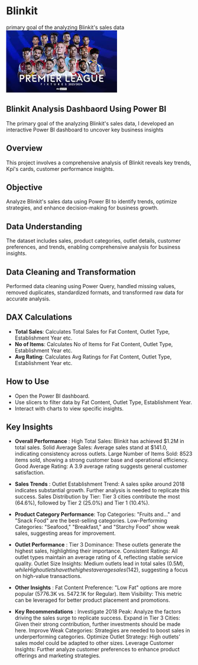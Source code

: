 # Blinkit

 primary goal of the analyzing Blinkit's sales data
![Dashboard Image](https://raw.githubusercontent.com/vip-99/EPL--2023-24--Season-_Analysis/main/download.jpg)




## Blinkit Analysis Dashbaord Using Power BI

The primary goal of the analyzing Blinkit's sales data, I developed an interactive Power BI dashboard to uncover key business insights






## Overview
This project involves a comprehensive analysis of Blinkit reveals key trends, Kpi's cards, customer performance insights.




## Objective
Analyze Blinkit's sales data using Power BI to identify trends, optimize strategies, and enhance decision-making for business growth.




## Data Understanding
The dataset includes sales, product categories, outlet details, customer preferences, and trends, enabling comprehensive analysis for business insights.




## Data Cleaning and Transformation
Performed data cleaning using Power Query, handled missing values, removed duplicates, standardized formats, and transformed raw data for accurate analysis.






## DAX Calculations
- **Total Sales**: Calculates Total Sales for Fat Content, Outlet Type, Establishment Year etc.
- **No of Items**: Calculates No of Items for Fat Content, Outlet Type, Establishment Year etc.
- **Avg Rating**: Calculates Avg Ratings for Fat Content, Outlet Type, Establishment Year etc.




## How to Use
- Open the Power BI dashboard.
- Use slicers to filter data by Fat Content, Outlet Type, Establishment Year.
- Interact with charts to view specific insights.



## Key Insights

- **Overall Performance** :
High Total Sales: Blinkit has achieved $1.2M in total sales.
Solid Average Sales: Average sales stand at $141.0, indicating consistency across outlets.
Large Number of Items Sold: 8523 items sold, showing a strong customer base and operational efficiency.
Good Average Rating: A 3.9 average rating suggests general customer satisfaction.


- **Sales Trends** :
Outlet Establishment Trend: A sales spike around 2018 indicates substantial growth. Further analysis is needed to replicate this success.
Sales Distribution by Tier: Tier 3 cities contribute the most (64.6%), followed by Tier 2 (25.0%) and Tier 1 (10.4%).


- **Product Category Performance**:
Top Categories: "Fruits and..." and "Snack Food" are the best-selling categories.
Low-Performing Categories: "Seafood," "Breakfast," and "Starchy Food" show weak sales, suggesting areas for improvement.


- **Outlet Performance** :
Tier 3 Dominance: These outlets generate the highest sales, highlighting their importance.
Consistent Ratings: All outlet types maintain an average rating of 4, reflecting stable service quality.
Outlet Size Insights: Medium outlets lead in total sales ($0.5M), while High outlets have the highest average sales ($142), suggesting a focus on high-value transactions.


- **Other Insights** :
Fat Content Preference: "Low Fat" options are more popular (5776.3K vs. 5472.1K for Regular).
Item Visibility: This metric can be leveraged for better product placement and promotions.


- **Key Recommendations** :
Investigate 2018 Peak: Analyze the factors driving the sales surge to replicate success.
Expand in Tier 3 Cities: Given their strong contribution, further investments should be made here.
Improve Weak Categories: Strategies are needed to boost sales in underperforming categories.
Optimize Outlet Strategy: High outlets’ sales model could be adapted to other sizes.
Leverage Customer Insights: Further analyze customer preferences to enhance product offerings and marketing strategies.





























































































